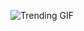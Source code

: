 
<!-- GIF_SECTION -->
![Trending GIF](https://media4.giphy.com/media/v1.Y2lkPThiYjIxNzcybm43aWNhOWxzd2liZW9xdzRyZDJ4bHBhcGdtMGFqMWxyMDdyNHVlNSZlcD12MV9naWZzX3NlYXJjaCZjdD1n/KwMYzlxpfL3OZikB2Q/giphy.gif)
<!-- END_GIF_SECTION -->

